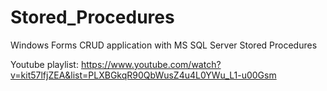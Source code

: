 # Stored_Procedures
 
Windows Forms CRUD application with MS SQL Server Stored Procedures

Youtube playlist:
https://www.youtube.com/watch?v=kit57lfjZEA&list=PLXBGkqR90QbWusZ4u4L0YWu_L1-u00Gsm
